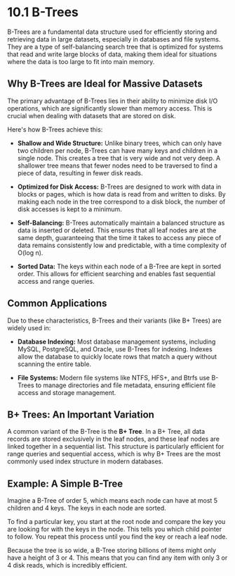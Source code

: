 # 10.1 B-Trees

B-Trees are a fundamental data structure used for efficiently storing and retrieving data in large datasets, especially in databases and file systems. They are a type of self-balancing search tree that is optimized for systems that read and write large blocks of data, making them ideal for situations where the data is too large to fit into main memory.

## Why B-Trees are Ideal for Massive Datasets

The primary advantage of B-Trees lies in their ability to minimize disk I/O operations, which are significantly slower than memory access. This is crucial when dealing with datasets that are stored on disk.

Here's how B-Trees achieve this:

*   **Shallow and Wide Structure:** Unlike binary trees, which can only have two children per node, B-Trees can have many keys and children in a single node. This creates a tree that is very wide and not very deep. A shallower tree means that fewer nodes need to be traversed to find a piece of data, resulting in fewer disk reads.

*   **Optimized for Disk Access:** B-Trees are designed to work with data in blocks or pages, which is how data is read from and written to disks. By making each node in the tree correspond to a disk block, the number of disk accesses is kept to a minimum.

*   **Self-Balancing:** B-Trees automatically maintain a balanced structure as data is inserted or deleted. This ensures that all leaf nodes are at the same depth, guaranteeing that the time it takes to access any piece of data remains consistently low and predictable, with a time complexity of O(log n).

*   **Sorted Data:** The keys within each node of a B-Tree are kept in sorted order. This allows for efficient searching and enables fast sequential access and range queries.

## Common Applications

Due to these characteristics, B-Trees and their variants (like B+ Trees) are widely used in:

*   **Database Indexing:** Most database management systems, including MySQL, PostgreSQL, and Oracle, use B-Trees for indexing. Indexes allow the database to quickly locate rows that match a query without scanning the entire table.

*   **File Systems:** Modern file systems like NTFS, HFS+, and Btrfs use B-Trees to manage directories and file metadata, ensuring efficient file access and storage management.

## B+ Trees: An Important Variation

A common variant of the B-Tree is the **B+ Tree**. In a B+ Tree, all data records are stored exclusively in the leaf nodes, and these leaf nodes are linked together in a sequential list. This structure is particularly efficient for range queries and sequential access, which is why B+ Trees are the most commonly used index structure in modern databases.

## Example: A Simple B-Tree

Imagine a B-Tree of order 5, which means each node can have at most 5 children and 4 keys. The keys in each node are sorted.

To find a particular key, you start at the root node and compare the key you are looking for with the keys in the node. This tells you which child pointer to follow. You repeat this process until you find the key or reach a leaf node.

Because the tree is so wide, a B-Tree storing billions of items might only have a height of 3 or 4. This means that you can find any item with only 3 or 4 disk reads, which is incredibly efficient.
